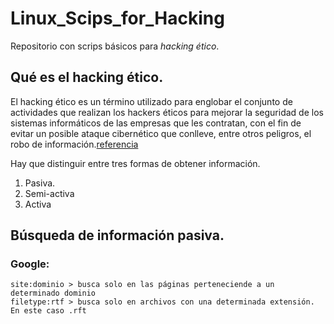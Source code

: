 # Linux_Scips_for_Hacking
Repositorio con scrips básicos para *hacking ético*.


## Qué es el hacking ético.

El hacking ético es un término utilizado para englobar el conjunto de actividades que realizan los hackers éticos para mejorar la seguridad de los sistemas informáticos de las empresas que les contratan, con el fin de evitar un posible ataque cibernético que conlleve, entre otros peligros, el robo de información.[referencia](https://www.obicex.es/blog/aprende-con-obicex/que-significa-ser-un-hacker-etico#:~:text=El%20hacking%20%C3%A9tico%20es%20un,peligros%2C%20el%20robo%20de%20informaci%C3%B3n)


Hay que distinguir entre tres formas de obtener información.
1. Pasiva.
2. Semi-activa
3. Activa

## Búsqueda de información pasiva.
### Google:
```
site:dominio > busca solo en las páginas perteneciende a un determinado dominio
filetype:rtf > busca solo en archivos con una determinada extensión. En este caso .rft
```
